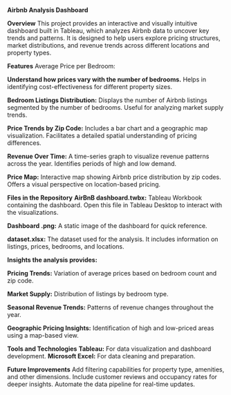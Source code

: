**Airbnb Analysis Dashboard**

**Overview**
This project provides an interactive and visually intuitive dashboard built in Tableau, which analyzes Airbnb data to uncover key trends and patterns. It is designed to help users explore pricing structures, market distributions, and revenue trends across different locations and property types.

**Features**
Average Price per Bedroom:


**Understand how prices vary with the number of bedrooms.**
Helps in identifying cost-effectiveness for different property sizes.


**Bedroom Listings Distribution:**
Displays the number of Airbnb listings segmented by the number of bedrooms.
Useful for analyzing market supply trends.


**Price Trends by Zip Code:**
Includes a bar chart and a geographic map visualization.
Facilitates a detailed spatial understanding of pricing differences.


**Revenue Over Time:**
A time-series graph to visualize revenue patterns across the year.
Identifies periods of high and low demand.


**Price Map:**
Interactive map showing Airbnb price distribution by zip codes.
Offers a visual perspective on location-based pricing.


**Files in the Repository**
**AirBnB dashboard.twbx:**
Tableau Workbook containing the dashboard. Open this file in Tableau Desktop to interact with the visualizations.


**Dashboard .png:**
A static image of the dashboard for quick reference.


**dataset.xlsx:**
The dataset used for the analysis. It includes information on listings, prices, bedrooms, and locations.


**Insights the analysis provides:**

**Pricing Trends:**
Variation of average prices based on bedroom count and zip code.


**Market Supply:**
Distribution of listings by bedroom type.


**Seasonal Revenue Trends:**
Patterns of revenue changes throughout the year.


**Geographic Pricing Insights:**
Identification of high and low-priced areas using a map-based view.


**Tools and Technologies**
**Tableau:** For data visualization and dashboard development.
**Microsoft Excel:** For data cleaning and preparation.


**Future Improvements**
Add filtering capabilities for property type, amenities, and other dimensions.
Include customer reviews and occupancy rates for deeper insights.
Automate the data pipeline for real-time updates.
